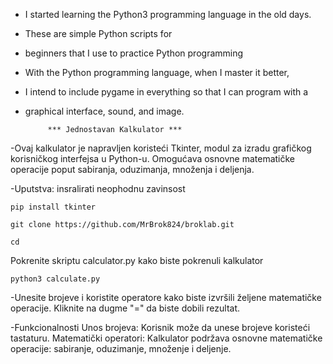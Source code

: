 - I started learning the Python3 programming language in the old days.
- These are simple Python scripts for 
- beginners that I use to practice Python programming
- With the Python programming language, when I master it better,
- I intend to include pygame in everything so that I can program with a
- graphical interface, sound, and image.

           
           *** Jednostavan Kalkulator ***
  
-Ovaj kalkulator je napravljen koristeći Tkinter, modul za izradu grafičkog korisničkog interfejsa u Python-u. Omogućava osnovne matematičke operacije poput sabiranja, oduzimanja, množenja i deljenja.

-Uputstva:
insralirati neophodnu zavinsost 

```
pip install tkinter
```
```
git clone https://github.com/MrBrok824/broklab.git
```
```
cd
```
Pokrenite skriptu calculator.py kako biste pokrenuli kalkulator

```
python3 calculate.py
```

-Unesite brojeve i koristite operatore kako biste izvršili željene matematičke operacije.
Kliknite na dugme "=" da biste dobili rezultat.

-Funkcionalnosti
Unos brojeva: Korisnik može da unese brojeve koristeći tastaturu.
Matematički operatori: Kalkulator podržava osnovne matematičke operacije: sabiranje, oduzimanje, množenje i deljenje.
       
